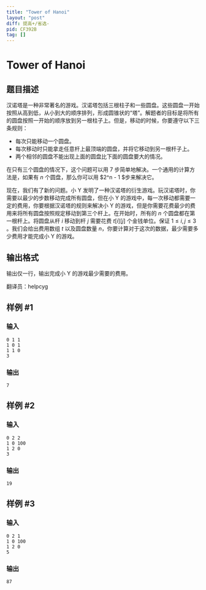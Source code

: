 ```yaml
---
title: "Tower of Hanoi"
layout: "post"
diff: 提高+/省选-
pid: CF392B
tag: []
---
```


# Tower of Hanoi

## 题目描述

汉诺塔是一种非常著名的游戏。汉诺塔包括三根柱子和一些圆盘。这些圆盘一开始按照从高到低，从小到大的顺序排列，形成圆锥状的“塔”。解题者的目标是将所有的圆盘按照一开始的顺序放到另一根柱子上。但是，移动的时候，你要遵守以下三条规则：

- 每次只能移动一个圆盘。
- 每次移动时只能拿走任意杆上最顶端的圆盘，并将它移动到另一根杆子上。
- 两个相邻的圆盘不能出现上面的圆盘比下面的圆盘要大的情况。

在只有三个圆盘的情况下，这个问题可以用 $7$ 步简单地解决。一个通用的计算方法是，如果有 $n$ 个圆盘，那么你可以用 $2^n - 1 $步来解决它。

现在，我们有了新的问题。小 Y 发明了一种汉诺塔的衍生游戏。玩汉诺塔时，你需要以最少的步数移动完成所有圆盘，但在小 Y 的游戏中，每一次移动都需要一定的费用，你要根据汉诺塔的规则来解决小 Y 的游戏，但是你需要花费最少的费用来将所有圆盘按照规定移动到第三个杆上。在开始时，所有的 $n$ 个圆盘都在第一根杆上。将圆盘从杆 $i$ 移动到杆 $j$ 需要花费 $t[i][j]$ 个金钱单位。保证 $1 \le i, j \le 3$ 。我们会给出费用数组 $t$ 以及圆盘数量 $n$，你要计算对于这次的数据，最少需要多少费用才能完成小 Y 的游戏。

## 输出格式

输出仅一行，输出完成小 Y 的游戏最少需要的费用。

翻译员：helpcyg

## 样例 #1

### 输入

```
0 1 1
1 0 1
1 1 0
3

```

### 输出

```
7

```

## 样例 #2

### 输入

```
0 2 2
1 0 100
1 2 0
3

```

### 输出

```
19

```

## 样例 #3

### 输入

```
0 2 1
1 0 100
1 2 0
5

```

### 输出

```
87

```

